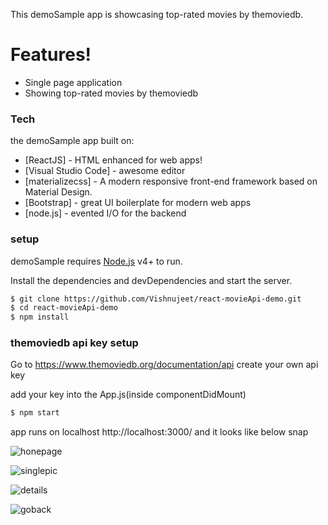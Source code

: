 This demoSample app is showcasing top-rated movies by themoviedb.

#  Features!

  - Single page application 
  - Showing top-rated movies by themoviedb

### Tech

the demoSample app built on:

* [ReactJS] - HTML enhanced for web apps!
* [Visual Studio Code] - awesome editor
* [materializecss] - A modern responsive front-end framework based on Material Design.
* [Bootstrap] - great UI boilerplate for modern web apps
* [node.js] - evented I/O for the backend

### setup

demoSample requires [Node.js](https://nodejs.org/) v4+ to run.

Install the dependencies and devDependencies and start the server.

```sh
$ git clone https://github.com/Vishnujeet/react-movieApi-demo.git
$ cd react-movieApi-demo
$ npm install 
```

### themoviedb api key setup
Go to  https://www.themoviedb.org/documentation/api create your own api key 

add your key into the App.js(inside componentDidMount) 

```sh
$ npm start
```
app runs on localhost  http://localhost:3000/ and it looks like below snap

![honepage](https://user-images.githubusercontent.com/42546837/45284691-c84d4480-b4fe-11e8-9c70-3bb59d0db9a7.JPG)


![singlepic](https://user-images.githubusercontent.com/42546837/45284730-d8fdba80-b4fe-11e8-9107-34d92629064f.JPG)


![details](https://user-images.githubusercontent.com/42546837/45284751-e3b84f80-b4fe-11e8-98ac-f230aeca32e5.JPG)


![goback](https://user-images.githubusercontent.com/42546837/45284763-ef0b7b00-b4fe-11e8-94df-ed13faa6dbf9.JPG)

